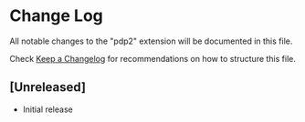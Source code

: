 # Change Log

All notable changes to the "pdp2" extension will be documented in this file.

Check [Keep a Changelog](http://keepachangelog.com/) for recommendations on how to structure this file.

## [Unreleased]

- Initial release